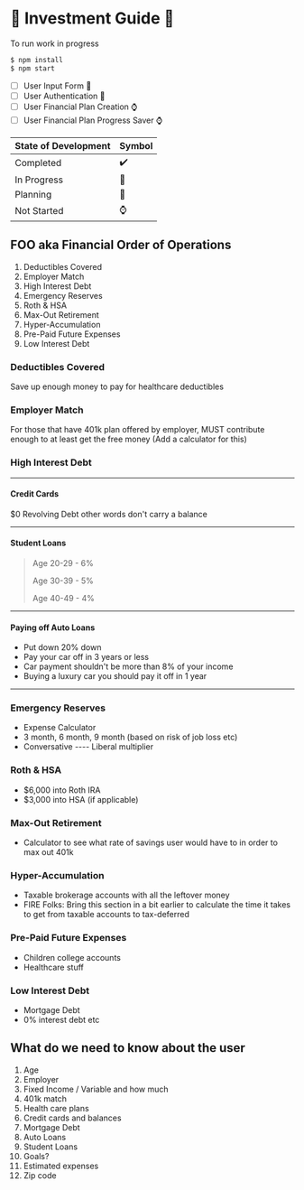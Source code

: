 # 🚧 Investment Guide 🚧

To run work in progress
```bash
$ npm install
$ npm start
```

- [ ] User Input Form 🚀
- [ ] User Authentication 🚧
- [ ] User Financial Plan Creation ⌚
- [ ] User Financial Plan Progress Saver ⌚

| State of Development | Symbol |
| -------------------- | ------ |
| Completed | ✔️ |
| In Progress | 🚀 |
| Planning | 🚧 |
| Not Started | ⌚ |

## FOO aka Financial Order of Operations

1. Deductibles Covered
2. Employer Match
3. High Interest Debt
4. Emergency Reserves
5. Roth & HSA
6. Max-Out Retirement
7. Hyper-Accumulation
8. Pre-Paid Future Expenses
9. Low Interest Debt

### Deductibles Covered

Save up enough money to pay for healthcare deductibles

### Employer Match

For those that have 401k plan offered by employer, MUST contribute enough to at least get the free money (Add a calculator for this)

### **High Interest Debt**

---

#### **Credit Cards**

$0 Revolving Debt other words don't carry a balance

---

#### **Student Loans**

> Age 20-29 - 6%
>
> Age 30-39 - 5%
>
> Age 40-49 - 4%

---

#### **Paying off Auto Loans**

- Put down 20% down
- Pay your car off in 3 years or less
- Car payment shouldn't be more than 8% of your income
- Buying a luxury car you should pay it off in 1 year

---

### **Emergency Reserves**

- Expense Calculator
- 3 month, 6 month, 9 month (based on risk of job loss etc)
- Conversative ---- Liberal multiplier

### **Roth & HSA**

- $6,000 into Roth IRA
- $3,000 into HSA (if applicable)

### **Max-Out Retirement**

- Calculator to see what rate of savings user would have to in order to max out 401k

### **Hyper-Accumulation**

- Taxable brokerage accounts with all the leftover money
- FIRE Folks: Bring this section in a bit earlier to calculate the time it takes to get from taxable accounts to tax-deferred

### **Pre-Paid Future Expenses**

- Children college accounts
- Healthcare stuff

### **Low Interest Debt**

- Mortgage Debt
- 0% interest debt etc

## What do we need to know about the user

1. Age
2. Employer
3. Fixed Income / Variable and how much
4. 401k match
5. Health care plans
6. Credit cards and balances
7. Mortgage Debt
8. Auto Loans
9. Student Loans
10. Goals?
11. Estimated expenses
12. Zip code

